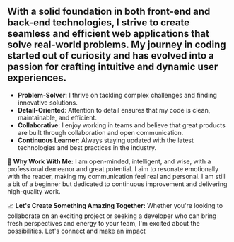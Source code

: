 
With a solid foundation in both front-end and back-end technologies, I strive to create seamless and efficient web applications that solve real-world problems. My journey in coding started out of curiosity and has evolved into a passion for crafting intuitive and dynamic user experiences.
---
- **Problem-Solver**: I thrive on tackling complex challenges and finding innovative solutions.
- **Detail-Oriented**: Attention to detail ensures that my code is clean, maintainable, and efficient.
- **Collaborative**: I enjoy working in teams and believe that great products are built through collaboration and open communication.
- **Continuous Learner**: Always staying updated with the latest technologies and best practices in the industry.

🌟 **Why Work With Me:**
I am open-minded, intelligent, and wise, with a professional demeanor and great potential. I aim to resonate emotionally with the reader, making my communication feel real and personal. I am still a bit of a beginner but dedicated to continuous improvement and delivering high-quality work. 

📈 **Let's Create Something Amazing Together:**
Whether you're looking to collaborate on an exciting project or seeking a developer who can bring fresh perspectives and energy to your team, I'm excited about the possibilities. Let's connect and make an impact


